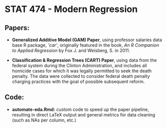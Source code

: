 # STAT 474 - Modern Regression

## Papers:
- **Generalized Additive Model (GAM) Paper**, using professor salaries data base R package, _'car'_, originally featured in the book, _An R Companion to Applied Regression_ by Fox J. and Weisberg, S. in 2011.

- **Classification & Regression Trees (CART) Paper**, using data from the federal system during the Clinton Administration, and includes all homicide cases for which it was legally permitted to seek the death penalty. The data were collected to consider federal death penalty charging practices with the goal of possible subsequent reform.

## Code:
- **automate-eda.Rmd:** custom code to speed up the paper pipeline, resulting in direct LaTeX output and general metrics for data cleaning (such as NAs per column, etc.)

